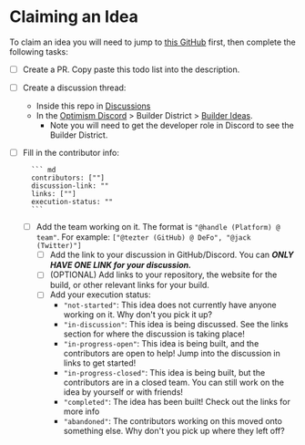 # Claiming an Idea

To claim an idea you will need to jump to [this GitHub](https://github.com/ethereum-optimism/ecosystem-contributions/tree/main/contributions) first, then complete the following tasks:

* [ ] Create a PR. Copy paste this todo list into the description.
* [ ] Create a discussion thread:
    * Inside this repo in [Discussions](https://github.com/ethereum-optimism/ecosystem-contributions/discussions/categories/builds)
    * In the [Optimism Discord](https://discord.gg/optimism) > Builder District > [Builder Ideas](https://discord.gg/vejYbHWU). 
        * Note you will need to get the developer role in Discord to see the Builder District. 
* [ ] Fill in the contributor info:

        ``` md
        contributors: [""]
        discussion-link: ""
        links: [""]
        execution-status: ""
        ```

  - [ ] Add the team working on it. The format is `"@handle (Platform) @ team"`.
        For example: `["@tezter (GitHub) @ DeFo", "@jack (Twitter)"]`
    * [ ] Add the link to your discussion in GitHub/Discord. You can _**ONLY HAVE ONE LINK for your discussion.**_
    * [ ] (OPTIONAL) Add links to your repository, the website for the build, or other relevant links for your build. 
    * [ ] Add your execution status:
        * `"not-started"`: This idea does not currently have anyone working on it. Why don't you pick it up?
        * `"in-discussion"`: This idea is being discussed. See the links section for where the discussion is taking place!
        * `"in-progress-open"`: This idea is being built, and the contributors are open to help! Jump into the discussion in links to get started!
        * `"in-progress-closed"`: This idea is being built, but the contributors are in a closed team. You can still work on the idea by yourself or with friends!
        * `"completed"`: The idea has been built! Check out the links for more info
        * `"abandoned"`: The contributors working on this moved onto something else. Why don't you pick up where they left off?
